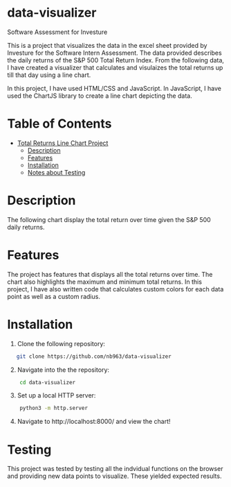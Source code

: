 # data-visualizer
Software Assessment for Investure

This is a project that visualizes the data in the excel sheet provided by Investure for the Software Intern Assessment. The data provided describes the daily returns of the S&P 500 Total Return Index. From the following data, I have created a visualizer that calculates and visulaizes the total returns up till that day using a line chart.

In this project, I have used HTML/CSS and JavaScript. In JavaScript, I have used the ChartJS library to create a line chart depicting the data.


# Table of Contents

- [Total Returns Line Chart Project](#data-visualizer)
  - [Description](#description)
  - [Features](#features)
  - [Installation](#installation)
  - [Notes about Testing](#testing)


# Description
The following chart display the total return over time given the S&P 500 daily returns. 

# Features 
The project has features that displays all the total returns over time. The chart also highlights the maximum and minimum total returns. In this project, I have also written code that calculates custom colors for each data point as well as a custom radius.

# Installation
1. Clone the following repository:
```bash
   git clone https://github.com/nb963/data-visualizer 
```

2. Navigate into the the repository:
```bash
    cd data-visualizer
```

3. Set up a local HTTP server:
```bash
    python3 -m http.server
```

4. Navigate to http://localhost:8000/ and view the chart!

# Testing

This project was tested by testing all the indvidual functions on the browser and providing new data points to visualize. These yielded expected results.

